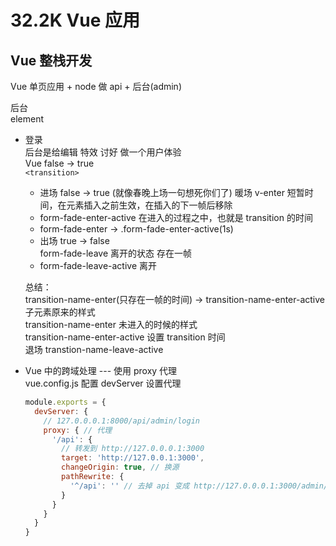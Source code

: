 # 32.2K Vue 应用  

## Vue 整栈开发  
  Vue 单页应用 + node 做 api + 后台(admin)   

后台  
element
- 登录  
  后台是给编辑 特效 讨好 做一个用户体验  
  Vue false -> true  
  `<transition>`   
  + 进场 false -> true (就像春晚上场一句想死你们了) 暖场 v-enter 短暂时间，在元素插入之前生效，在插入的下一帧后移除  
  + form-fade-enter-active 在进入的过程之中，也就是 transition 的时间
  + form-fade-enter -> .form-fade-enter-active(1s)  
  + 出场 true -> false  
    form-fade-leave 离开的状态 存在一帧  
  + form-fade-leave-active 离开   
  
  总结：  
  transition-name-enter(只存在一帧的时间) -> transition-name-enter-active 子元素原来的样式  
  transition-name-enter 未进入的时候的样式  
  transition-name-enter-active 设置 transition 时间  
  退场 transtion-name-leave-active  

- Vue 中的跨域处理 --- 使用 proxy 代理  
  vue.config.js 配置 devServer 设置代理  
  ```js
  module.exports = {
    devServer: {
      // 127.0.0.0.1:8000/api/admin/login
      proxy: { // 代理
        '/api': {
          // 转发到 http://127.0.0.0.1:3000
          target: 'http://127.0.0.1:3000',
          changeOrigin: true, // 换源
          pathRewrite: {
            '^/api': '' // 去掉 api 变成 http://127.0.0.0.1:3000/admin/login
          }
        }
      }
    }
  }
  ```